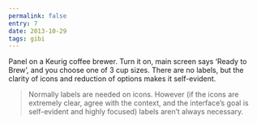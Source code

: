 ```yaml
---
permalink: false
entry: 7
date: 2013-10-29
tags: gibi
---
```


Panel on a Keurig coffee brewer. Turn it on, main screen says ‘Ready to Brew’, and you choose one of 3 cup sizes. There are no labels, but the clarity of icons and reduction of options makes it self-evident.

>Normally labels are needed on icons. However (if the icons are extremely clear, agree with the context, and the interface’s goal is self-evident and highly focused) labels aren’t always necessary.